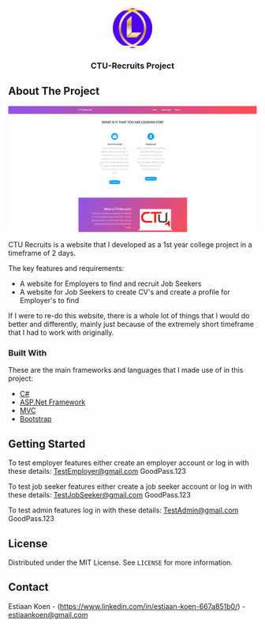 <!-- PROJECT LOGO -->
<br />
<p align="center">
  <a href="https://github.com/LuminousGN/Recruit-Website">
    <img src="images/logo.png" alt="Logo" width="80" height="80">
  </a>

  <h3 align="center">CTU-Recruits Project</h3>

<!-- ABOUT THE PROJECT -->
## About The Project

<img src="images/Screenshot.png" alt="screenshot">

CTU Recruits is a website that I developed as a 1st year college project in a timeframe of 2 days. 

The key features and requirements:
* A website for Employers to find and recruit Job Seekers
* A website for Job Seekers to create CV's and create a profile for Employer's to find

If I were to re-do this website, there is a whole lot of things that I would do better and 
differently, mainly just because of the extremely short timeframe that I had to work with
originally.

### Built With
These are the main frameworks and languages that I made use of in this project:
* [C#](https://docs.microsoft.com/en-us/dotnet/csharp/)
* [ASP.Net Framework](https://dotnet.microsoft.com/download/dotnet-framework)
* [MVC](https://dotnet.microsoft.com/apps/aspnet/mvc)
* [Bootstrap](https://getbootstrap.com)

<!-- GETTING STARTED -->
## Getting Started

To test employer features either create an employer account or log in with these details:
TestEmployer@gmail.com
GoodPass.123

To test job seeker features either create a job seeker account or log in with these details:
TestJobSeeker@gmail.com
GoodPass.123

To test admin features log in with these details:
TestAdmin@gmail.com
GoodPass.123

<!-- LICENSE -->
## License

Distributed under the MIT License. See `LICENSE` for more information.

<!-- CONTACT -->
## Contact

Estiaan Koen - (https://www.linkedin.com/in/estiaan-koen-667a851b0/) - estiaankoen@gmail.com


